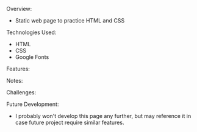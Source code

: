 Overview:

- Static web page to practice HTML and CSS

Technologies Used:

- HTML
- CSS
- Google Fonts

Features:

Notes:

Challenges:

Future Development:

- I probably won't develop this page any further, but may reference it in case future project require similar features.
